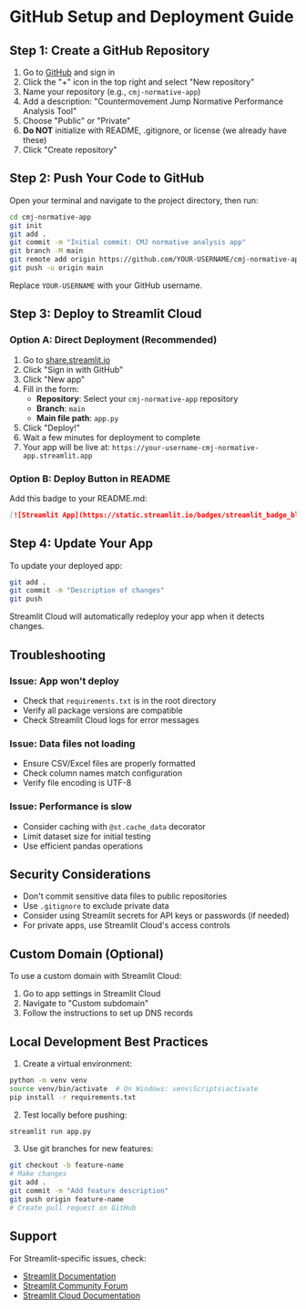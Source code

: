 # GitHub Setup and Deployment Guide

## Step 1: Create a GitHub Repository

1. Go to [GitHub](https://github.com) and sign in
2. Click the "+" icon in the top right and select "New repository"
3. Name your repository (e.g., `cmj-normative-app`)
4. Add a description: "Countermovement Jump Normative Performance Analysis Tool"
5. Choose "Public" or "Private"
6. **Do NOT** initialize with README, .gitignore, or license (we already have these)
7. Click "Create repository"

## Step 2: Push Your Code to GitHub

Open your terminal and navigate to the project directory, then run:

```bash
cd cmj-normative-app
git init
git add .
git commit -m "Initial commit: CMJ normative analysis app"
git branch -M main
git remote add origin https://github.com/YOUR-USERNAME/cmj-normative-app.git
git push -u origin main
```

Replace `YOUR-USERNAME` with your GitHub username.

## Step 3: Deploy to Streamlit Cloud

### Option A: Direct Deployment (Recommended)

1. Go to [share.streamlit.io](https://share.streamlit.io)
2. Click "Sign in with GitHub"
3. Click "New app"
4. Fill in the form:
   - **Repository**: Select your `cmj-normative-app` repository
   - **Branch**: `main`
   - **Main file path**: `app.py`
5. Click "Deploy!"
6. Wait a few minutes for deployment to complete
7. Your app will be live at: `https://your-username-cmj-normative-app.streamlit.app`

### Option B: Deploy Button in README

Add this badge to your README.md:

```markdown
[![Streamlit App](https://static.streamlit.io/badges/streamlit_badge_black_white.svg)](https://your-app-url.streamlit.app)
```

## Step 4: Update Your App

To update your deployed app:

```bash
git add .
git commit -m "Description of changes"
git push
```

Streamlit Cloud will automatically redeploy your app when it detects changes.

## Troubleshooting

### Issue: App won't deploy
- Check that `requirements.txt` is in the root directory
- Verify all package versions are compatible
- Check Streamlit Cloud logs for error messages

### Issue: Data files not loading
- Ensure CSV/Excel files are properly formatted
- Check column names match configuration
- Verify file encoding is UTF-8

### Issue: Performance is slow
- Consider caching with `@st.cache_data` decorator
- Limit dataset size for initial testing
- Use efficient pandas operations

## Security Considerations

- Don't commit sensitive data files to public repositories
- Use `.gitignore` to exclude private data
- Consider using Streamlit secrets for API keys or passwords (if needed)
- For private apps, use Streamlit Cloud's access controls

## Custom Domain (Optional)

To use a custom domain with Streamlit Cloud:

1. Go to app settings in Streamlit Cloud
2. Navigate to "Custom subdomain"
3. Follow the instructions to set up DNS records

## Local Development Best Practices

1. Create a virtual environment:
```bash
python -m venv venv
source venv/bin/activate  # On Windows: venv\Scripts\activate
pip install -r requirements.txt
```

2. Test locally before pushing:
```bash
streamlit run app.py
```

3. Use git branches for new features:
```bash
git checkout -b feature-name
# Make changes
git add .
git commit -m "Add feature description"
git push origin feature-name
# Create pull request on GitHub
```

## Support

For Streamlit-specific issues, check:
- [Streamlit Documentation](https://docs.streamlit.io)
- [Streamlit Community Forum](https://discuss.streamlit.io)
- [Streamlit Cloud Documentation](https://docs.streamlit.io/streamlit-community-cloud)
